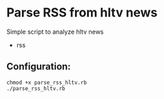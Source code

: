 # Parse RSS from hltv news

Simple script to analyze hltv news

* rss

## Configuration:

```
chmod +x parse_rss_hltv.rb
./parse_rss_hltv.rb
```
